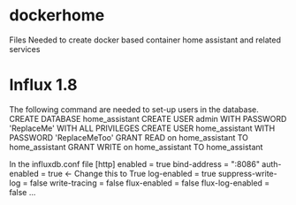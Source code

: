 # dockerhome
Files Needed to create docker based container home assistant and related services

# Influx 1.8
The following command are needed to set-up users in the database. 
CREATE DATABASE home_assistant
CREATE USER admin WITH PASSWORD 'ReplaceMe' WITH ALL PRIVILEGES
CREATE USER home_assistant WITH PASSWORD 'ReplaceMeToo'
GRANT READ on home_assistant TO home_assistant
GRANT WRITE on home_assistant TO home_assistant


In the influxdb.conf file
[http]
  enabled = true
  bind-address = ":8086"
  auth-enabled = true <- Change this to True
  log-enabled = true
  suppress-write-log = false
  write-tracing = false
  flux-enabled = false
  flux-log-enabled = false
  ... 
